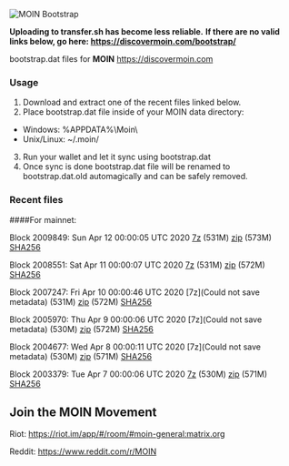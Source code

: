 ![MOIN Bootstrap](https://i.imgur.com/KjM1jMp.jpg)

**Uploading to transfer.sh has become less reliable.**
**If there are no valid links below, go here: https://discovermoin.com/bootstrap/**

bootstrap.dat files for **MOIN** https://discovermoin.com

### Usage

1. Download and extract one of the recent files linked below.
2. Place bootstrap.dat file inside of your MOIN data directory:
 - Windows: %APPDATA%\Moin\
 - Unix/Linux: ~/.moin/
3. Run your wallet and let it sync using bootstrap.dat
4. Once sync is done bootstrap.dat file will be renamed to bootstrap.dat.old automagically and can be safely removed.


### Recent files

####For mainnet:

Block 2009849: Sun Apr 12 00:00:05 UTC 2020 [7z]() (531M) [zip]() (573M) [SHA256]()

Block 2008551: Sat Apr 11 00:00:07 UTC 2020 [7z]() (531M) [zip]() (572M) [SHA256]()

Block 2007247: Fri Apr 10 00:00:46 UTC 2020 [7z](Could not save metadata) (531M) [zip]() (572M) [SHA256]()

Block 2005970: Thu Apr  9 00:00:06 UTC 2020 [7z](Could not save metadata) (530M) [zip]() (572M) [SHA256]()

Block 2004677: Wed Apr  8 00:00:11 UTC 2020 [7z](Could not save metadata) (530M) [zip]() (571M) [SHA256]()

Block 2003379: Tue Apr  7 00:00:06 UTC 2020 [7z]() (530M) [zip]() (571M) [SHA256]()

## Join the MOIN Movement

Riot: https://riot.im/app/#/room/#moin-general:matrix.org

Reddit: https://www.reddit.com/r/MOIN
